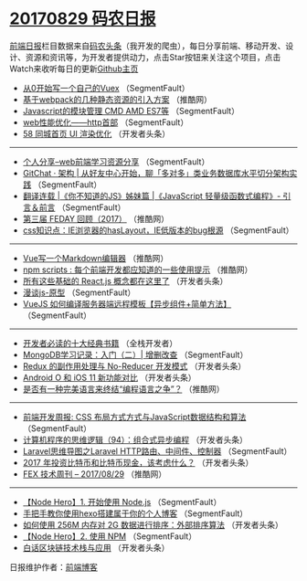 # [20170829 码农日报](http://hao.caibaojian.com/date/2017/08/29)

[前端日报](http://caibaojian.com/c/news)栏目数据来自[码农头条](http://hao.caibaojian.com/)（我开发的爬虫），每日分享前端、移动开发、设计、资源和资讯等，为开发者提供动力，点击Star按钮来关注这个项目，点击Watch来收听每日的更新[Github主页](https://github.com/kujian/frontendDaily)
* [从0开始写一个自己的Vuex](http://hao.caibaojian.com/49505.html) （SegmentFault）
* [基于webpack的几种静态资源的引入方案](http://hao.caibaojian.com/49508.html) （推酷网）
* [Javascript的模块管理 CMD AMD ES7等](http://hao.caibaojian.com/49501.html) （SegmentFault）
* [web性能优化——http首部](http://hao.caibaojian.com/49496.html) （SegmentFault）
* [58 同城首页 UI 渲染优化](http://hao.caibaojian.com/49536.html) （开发者头条）

***
* [个人分享&#8211;web前端学习资源分享](http://hao.caibaojian.com/49487.html) （SegmentFault）
* [GitChat · 架构 | 从好友中心开始，聊「多对多」类业务数据库水平切分架构实践](http://hao.caibaojian.com/49490.html) （SegmentFault）
* [翻译连载 |《你不知道的JS》姊妹篇  |《JavaScript 轻量级函数式编程》- 引言＆前言](http://hao.caibaojian.com/49495.html) （SegmentFault）
* [第三届 FEDAY 回顾（2017）](http://hao.caibaojian.com/49507.html) （推酷网）
* [css知识点：IE浏览器的hasLayout，IE低版本的bug根源](http://hao.caibaojian.com/49499.html) （SegmentFault）

***
* [Vue写一个Markdown编辑器](http://hao.caibaojian.com/49513.html) （推酷网）
* [npm scripts : 每个前端开发都应知道的一些使用提示](http://hao.caibaojian.com/49514.html) （推酷网）
* [所有这些基础的 React.js 概念都在这里了](http://hao.caibaojian.com/49531.html) （开发者头条）
* [漫谈js-原型](http://hao.caibaojian.com/49498.html) （SegmentFault）
* [VueJS 如何编译服务器端远程模板【异步组件+简单方法】](http://hao.caibaojian.com/49500.html) （SegmentFault）

***
* [开发者必读的十大经典书籍](http://hao.caibaojian.com/49556.html) （全栈开发者）
* [MongoDB学习记录：入门（二）| 增删改查](http://hao.caibaojian.com/49494.html) （SegmentFault）
* [Redux 的副作用处理与 No-Reducer 开发模式](http://hao.caibaojian.com/49534.html) （开发者头条）
* [Android O 和 iOS 11 新功能对比](http://hao.caibaojian.com/49535.html) （开发者头条）
* [是否有一种完美语言来终结“编程语言之争”？](http://hao.caibaojian.com/49506.html) （推酷网）

***
* [前端开发周报: CSS 布局方式方式与JavaScript数据结构和算法](http://hao.caibaojian.com/49488.html) （SegmentFault）
* [计算机程序的思维逻辑（94）：组合式异步编程](http://hao.caibaojian.com/49528.html) （开发者头条）
* [Laravel思维导图之Laravel HTTP路由、中间件、控制器](http://hao.caibaojian.com/49489.html) （SegmentFault）
* [2017 年投资比特币和比特币现金，该考虑什么？](http://hao.caibaojian.com/49529.html) （开发者头条）
* [FEX 技术周刊 &#8211; 2017/08/29](http://hao.caibaojian.com/49515.html) （推酷网）

***
* [【Node Hero】1. 开始使用 Node.js](http://hao.caibaojian.com/49491.html) （SegmentFault）
* [手把手教你使用hexo搭建属于你的个人博客](http://hao.caibaojian.com/49502.html) （SegmentFault）
* [如何使用 256M 内存对 2G 数据进行排序：外部排序算法](http://hao.caibaojian.com/49521.html) （开发者头条）
* [【Node Hero】2. 使用 NPM](http://hao.caibaojian.com/49504.html) （SegmentFault）
* [白话区块链技术栈与应用](http://hao.caibaojian.com/49523.html) （开发者头条）

日报维护作者：[前端博客](http://caibaojian.com/) 